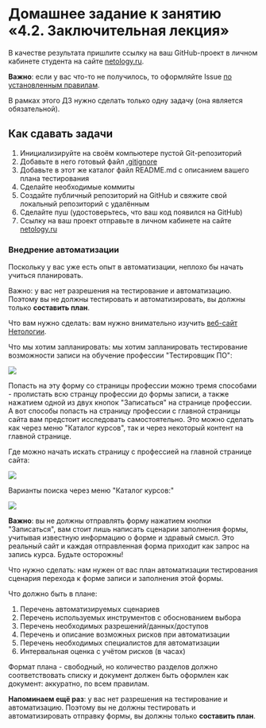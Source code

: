 # Домашнее задание к занятию «4.2. Заключительная лекция»

В качестве результата пришлите ссылку на ваш GitHub-проект в личном кабинете студента на сайте [netology.ru](https://netology.ru).

**Важно**: если у вас что-то не получилось, то оформляйте Issue [по установленным правилам](../report-requirements.md).

В рамках этого ДЗ нужно сделать только одну задачу (она является обязательной).

## Как сдавать задачи

1. Инициализируйте на своём компьютере пустой Git-репозиторий
1. Добавьте в него готовый файл [.gitignore](../.gitignore)
1. Добавьте в этот же каталог файл README.md с описанием вашего плана тестирования
1. Сделайте необходимые коммиты
1. Создайте публичный репозиторий на GitHub и свяжите свой локальный репозиторий с удалённым
1. Сделайте пуш (удостоверьтесь, что ваш код появился на GitHub)
1. Ссылку на ваш проект отправьте в личном кабинете на сайте [netology.ru](https://netology.ru)

### Внедрение автоматизации

Поскольку у вас уже есть опыт в автоматизации, неплохо бы начать учиться планировать.

Важно: у вас нет разрешения на тестирование и автоматизацию. Поэтому вы не должны тестировать и автоматизировать, вы должны только **составить план**.

Что вам нужно сделать: вам нужно внимательно изучить [веб-сайт Нетологии](https://netology.ru).

Что мы хотим запланировать: мы хотим запланировать тестирование возможности записи на обучение профессии "Тестировщик ПО":

![](pictures/form.jpg)

Попасть на эту форму со страницы профессии можно тремя способами - пролистать всю странцу профессии до формы записи, а также нажатием одной из двух кнопок "Записаться" на странице профессии.
А вот способы попасть на страницу профессии с главной страницы сайта вам предстоит исследовать самостоятельно. Это можно сделать как через меню "Каталог курсов", так и через некоторый контент на главной странице.

Где можно начать искать страницу с профессией на главной странице сайта:

![](pictures/menu_1.jpg)

Варианты поиска через меню "Каталог курсов:"

![](pictures/menu_2.jpg)

**Важно**: вы не должны отправлять форму нажатием кнопки "Записаться", вам стоит лишь написать сценарии заполнения формы, учитывая известную информацию о форме и здравый смысл. Это реальный сайт и каждая отправленная форма приходит как запрос на запись курса. Будьте осторожны!

Что нужно сделать: нам нужен от вас план автоматизации тестирования сценария перехода к форме записи и заполнения этой формы.

Что должно быть в плане:
1. Перечень автоматизируемых сценариев
1. Перечень используемых инструментов с обоснованием выбора
1. Перечень необходимых разрешений/данных/доступов
1. Перечень и описание возможных рисков при автоматизации
1. Перечень необходимых специалистов для автоматизации
1. Интервальная оценка с учётом рисков (в часах)

Формат плана - свободный, но количество разделов должно соответствовать списку и документ должен быть оформлен как документ: аккуратно, по всем правилам.

**Напоминаем ещё раз**: у вас нет разрешения на тестирование и автоматизацию. Поэтому вы не должны тестировать и автоматизировать отправку формы, вы должны только **составить план**.
